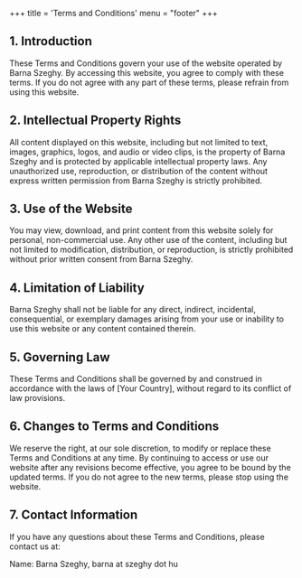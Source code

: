 +++
title = 'Terms and Conditions'
menu = "footer"
+++
## 1. Introduction

These Terms and Conditions govern your use of the website operated by Barna Szeghy. By accessing this website, you agree to comply with these terms. If you do not agree with any part of these terms, please refrain from using this website.

## 2. Intellectual Property Rights

All content displayed on this website, including but not limited to text, images, graphics, logos, and audio or video clips, is the property of Barna Szeghy and is protected by applicable intellectual property laws. Any unauthorized use, reproduction, or distribution of the content without express written permission from Barna Szeghy is strictly prohibited.

## 3. Use of the Website

You may view, download, and print content from this website solely for personal, non-commercial use. Any other use of the content, including but not limited to modification, distribution, or reproduction, is strictly prohibited without prior written consent from Barna Szeghy.

## 4. Limitation of Liability

Barna Szeghy shall not be liable for any direct, indirect, incidental, consequential, or exemplary damages arising from your use or inability to use this website or any content contained therein.

## 5. Governing Law

These Terms and Conditions shall be governed by and construed in accordance with the laws of [Your Country], without regard to its conflict of law provisions.

## 6. Changes to Terms and Conditions

We reserve the right, at our sole discretion, to modify or replace these Terms and Conditions at any time. By continuing to access or use our website after any revisions become effective, you agree to be bound by the updated terms. If you do not agree to the new terms, please stop using the website.

## 7. Contact Information

If you have any questions about these Terms and Conditions, please contact us at:

Name: Barna Szeghy, barna at szeghy dot hu

